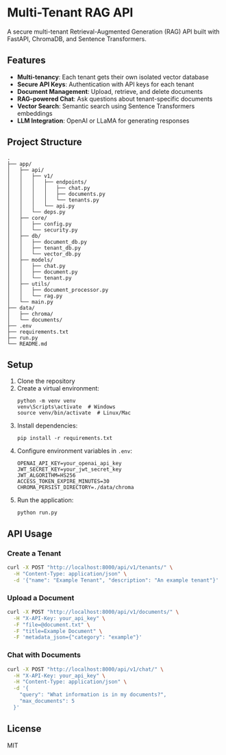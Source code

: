 # Multi-Tenant RAG API

A secure multi-tenant Retrieval-Augmented Generation (RAG) API built with FastAPI, ChromaDB, and Sentence Transformers.

## Features

- **Multi-tenancy**: Each tenant gets their own isolated vector database
- **Secure API Keys**: Authentication with API keys for each tenant
- **Document Management**: Upload, retrieve, and delete documents
- **RAG-powered Chat**: Ask questions about tenant-specific documents
- **Vector Search**: Semantic search using Sentence Transformers embeddings
- **LLM Integration**: OpenAI or LLaMA for generating responses

## Project Structure

```
.
├── app/
│   ├── api/
│   │   ├── v1/
│   │   │   ├── endpoints/
│   │   │   │   ├── chat.py
│   │   │   │   ├── documents.py
│   │   │   │   └── tenants.py
│   │   │   └── api.py
│   │   └── deps.py
│   ├── core/
│   │   ├── config.py
│   │   └── security.py
│   ├── db/
│   │   ├── document_db.py
│   │   ├── tenant_db.py
│   │   └── vector_db.py
│   ├── models/
│   │   ├── chat.py
│   │   ├── document.py
│   │   └── tenant.py
│   ├── utils/
│   │   ├── document_processor.py
│   │   └── rag.py
│   └── main.py
├── data/
│   ├── chroma/
│   └── documents/
├── .env
├── requirements.txt
├── run.py
└── README.md
```

## Setup

1. Clone the repository
2. Create a virtual environment:
   ```
   python -m venv venv
   venv\Scripts\activate  # Windows
   source venv/bin/activate  # Linux/Mac
   ```
3. Install dependencies:
   ```
   pip install -r requirements.txt
   ```
4. Configure environment variables in `.env`:
   ```
   OPENAI_API_KEY=your_openai_api_key
   JWT_SECRET_KEY=your_jwt_secret_key
   JWT_ALGORITHM=HS256
   ACCESS_TOKEN_EXPIRE_MINUTES=30
   CHROMA_PERSIST_DIRECTORY=./data/chroma
   ```
5. Run the application:
   ```
   python run.py
   ```

## API Usage

### Create a Tenant

```bash
curl -X POST "http://localhost:8000/api/v1/tenants/" \
  -H "Content-Type: application/json" \
  -d '{"name": "Example Tenant", "description": "An example tenant"}'
```

### Upload a Document

```bash
curl -X POST "http://localhost:8000/api/v1/documents/" \
  -H "X-API-Key: your_api_key" \
  -F "file=@document.txt" \
  -F "title=Example Document" \
  -F 'metadata_json={"category": "example"}'
```

### Chat with Documents

```bash
curl -X POST "http://localhost:8000/api/v1/chat/" \
  -H "X-API-Key: your_api_key" \
  -H "Content-Type: application/json" \
  -d '{
    "query": "What information is in my documents?",
    "max_documents": 5
  }'
```

## License

MIT
